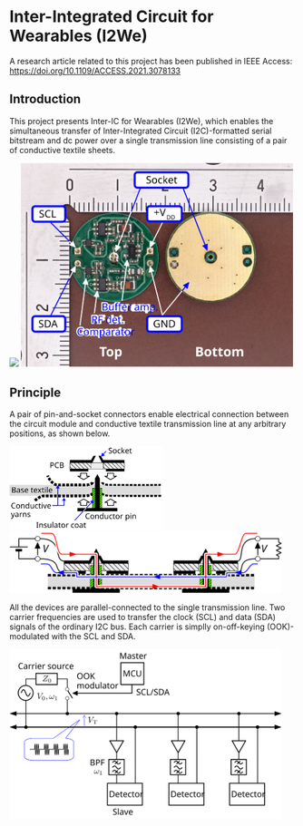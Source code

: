 # Inter-Integrated Circuit for Wearables (I2We)

A research article related to this project has been published in IEEE Access: https://doi.org/10.1109/ACCESS.2021.3078133

## Introduction

This project presents Inter-IC for Wearables (I2We), which enables the simultaneous transfer of Inter-Integrated Circuit (I2C)-formatted serial bitstream and dc power over a single transmission line consisting of a pair of conductive textile sheets. 

<img src="figures/SI2We_LedMatrix.gif" width="480px">

<img src="figures/RxModule.svg" width="480px">

## Principle

A pair of pin-and-socket connectors enable electrical connection between the circuit module and conductive textile transmission line at any arbitrary positions, as shown below.

<img src="figures/connector.svg" width="270px">

<img src="figures/CurrentPath.svg" width="480px">

All the devices are parallel-connected to the single transmission line. 
Two carrier frequencies are used to transfer the clock (SCL) and data (SDA) signals of the ordinary I2C bus. 
Each carrier is simplly on-off-keying (OOK)-modulated with the SCL and SDA.

<img src="figures/OokSchem.svg" width="480px">

